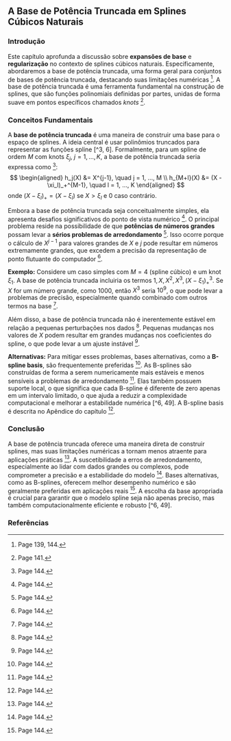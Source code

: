 ## A Base de Potência Truncada em Splines Cúbicos Naturais

### Introdução
Este capítulo aprofunda a discussão sobre **expansões de base** e **regularização** no contexto de splines cúbicos naturais. Especificamente, abordaremos a base de potência truncada, uma forma geral para conjuntos de bases de potência truncada, destacando suas limitações numéricas [^1]. A base de potência truncada é uma ferramenta fundamental na construção de splines, que são funções polinomiais definidas por partes, unidas de forma suave em pontos específicos chamados *knots* [^3].

### Conceitos Fundamentais

A **base de potência truncada** é uma maneira de construir uma base para o espaço de splines. A ideia central é usar polinômios truncados para representar as funções spline [^3, 6]. Formalmente, para um spline de ordem $M$ com knots $\xi_j$, $j = 1, ..., K$, a base de potência truncada seria expressa como [^6]:
$$ \begin{aligned} h_j(X) &= X^{j-1}, \quad j = 1, ..., M \\ h_{M+l}(X) &= (X - \xi_l)_+^{M-1}, \quad l = 1, ..., K \end{aligned} $$
onde $(X - \xi_l)_+ = (X - \xi_l)$ se $X > \xi_l$ e 0 caso contrário.

Embora a base de potência truncada seja conceitualmente simples, ela apresenta desafios significativos do ponto de vista numérico [^6]. O principal problema reside na possibilidade de que **potências de números grandes** possam levar a **sérios problemas de arredondamento** [^6]. Isso ocorre porque o cálculo de $X^{j-1}$ para valores grandes de $X$ e $j$ pode resultar em números extremamente grandes, que excedem a precisão da representação de ponto flutuante do computador [^6].

**Exemplo:**
Considere um caso simples com $M = 4$ (spline cúbico) e um knot $\xi_1$. A base de potência truncada incluiria os termos $1, X, X^2, X^3, (X - \xi_1)_+^3$. Se $X$ for um número grande, como 1000, então $X^3$ seria $10^9$, o que pode levar a problemas de precisão, especialmente quando combinado com outros termos na base [^6].

Além disso, a base de potência truncada não é inerentemente estável em relação a pequenas perturbações nos dados [^6]. Pequenas mudanças nos valores de $X$ podem resultar em grandes mudanças nos coeficientes do spline, o que pode levar a um ajuste instável [^6].

**Alternativas:**
Para mitigar esses problemas, bases alternativas, como a **B-spline basis**, são frequentemente preferidas [^6]. As B-splines são construídas de forma a serem numericamente mais estáveis e menos sensíveis a problemas de arredondamento [^6]. Elas também possuem suporte local, o que significa que cada B-spline é diferente de zero apenas em um intervalo limitado, o que ajuda a reduzir a complexidade computacional e melhorar a estabilidade numérica [^6, 49]. A B-spline basis é descrita no Apêndice do capítulo [^6].

### Conclusão

A base de potência truncada oferece uma maneira direta de construir splines, mas suas limitações numéricas a tornam menos atraente para aplicações práticas [^6]. A suscetibilidade a erros de arredondamento, especialmente ao lidar com dados grandes ou complexos, pode comprometer a precisão e a estabilidade do modelo [^6]. Bases alternativas, como as B-splines, oferecem melhor desempenho numérico e são geralmente preferidas em aplicações reais [^6]. A escolha da base apropriada é crucial para garantir que o modelo spline seja não apenas preciso, mas também computacionalmente eficiente e robusto [^6, 49].

### Referências
[^1]: Page 139, 144.
[^3]: Page 141.
[^6]: Page 144.
[^49]: Page 187.
<!-- END -->